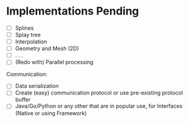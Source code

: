 Implementations Pending
=======================

- [ ] Splines
- [ ] Splay tree
- [ ] Interpolation
- [ ] Geometry and Mesh (2D)
- [ ] . . . 
- [ ] (Redo with) Parallel processing

Communication:

- [ ] Data serialization
- [ ] Create (easy) communication protocol or use pre-existing protocol buffer
- [ ] Java/Go/Python or any other that are in popular use, for Interfaces (Native or using Framework)
